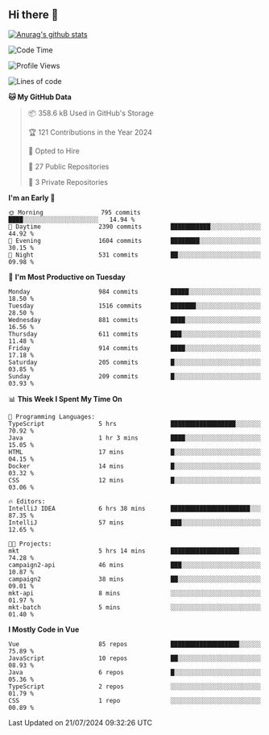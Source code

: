 ## Hi there 👋

[![Anurag's github stats](https://github-readme-stats.vercel.app/api?username=Songwonseok)](https://github.com/anuraghazra/github-readme-stats)



<!--START_SECTION:waka-->
![Code Time](http://img.shields.io/badge/Code%20Time-2%2C927%20hrs-blue)

![Profile Views](http://img.shields.io/badge/Profile%20Views-0-blue)

![Lines of code](https://img.shields.io/badge/From%20Hello%20World%20I%27ve%20Written-34.8%20million%20lines%20of%20code-blue)

**🐱 My GitHub Data** 

> 📦 358.6 kB Used in GitHub's Storage 
 > 
> 🏆 121 Contributions in the Year 2024
 > 
> 💼 Opted to Hire
 > 
> 📜 27 Public Repositories 
 > 
> 🔑 3 Private Repositories 
 > 
**I'm an Early 🐤** 

```text
🌞 Morning                795 commits         ████░░░░░░░░░░░░░░░░░░░░░   14.94 % 
🌆 Daytime                2390 commits        ███████████░░░░░░░░░░░░░░   44.92 % 
🌃 Evening                1604 commits        ████████░░░░░░░░░░░░░░░░░   30.15 % 
🌙 Night                  531 commits         ██░░░░░░░░░░░░░░░░░░░░░░░   09.98 % 
```
📅 **I'm Most Productive on Tuesday** 

```text
Monday                   984 commits         █████░░░░░░░░░░░░░░░░░░░░   18.50 % 
Tuesday                  1516 commits        ███████░░░░░░░░░░░░░░░░░░   28.50 % 
Wednesday                881 commits         ████░░░░░░░░░░░░░░░░░░░░░   16.56 % 
Thursday                 611 commits         ███░░░░░░░░░░░░░░░░░░░░░░   11.48 % 
Friday                   914 commits         ████░░░░░░░░░░░░░░░░░░░░░   17.18 % 
Saturday                 205 commits         █░░░░░░░░░░░░░░░░░░░░░░░░   03.85 % 
Sunday                   209 commits         █░░░░░░░░░░░░░░░░░░░░░░░░   03.93 % 
```


📊 **This Week I Spent My Time On** 

```text
💬 Programming Languages: 
TypeScript               5 hrs               ██████████████████░░░░░░░   70.92 % 
Java                     1 hr 3 mins         ████░░░░░░░░░░░░░░░░░░░░░   15.05 % 
HTML                     17 mins             █░░░░░░░░░░░░░░░░░░░░░░░░   04.15 % 
Docker                   14 mins             █░░░░░░░░░░░░░░░░░░░░░░░░   03.32 % 
CSS                      12 mins             █░░░░░░░░░░░░░░░░░░░░░░░░   03.06 % 

🔥 Editors: 
IntelliJ IDEA            6 hrs 38 mins       ██████████████████████░░░   87.35 % 
IntelliJ                 57 mins             ███░░░░░░░░░░░░░░░░░░░░░░   12.65 % 

🐱‍💻 Projects: 
mkt                      5 hrs 14 mins       ███████████████████░░░░░░   74.28 % 
campaign2-api            46 mins             ███░░░░░░░░░░░░░░░░░░░░░░   10.87 % 
campaign2                38 mins             ██░░░░░░░░░░░░░░░░░░░░░░░   09.01 % 
mkt-api                  8 mins              ░░░░░░░░░░░░░░░░░░░░░░░░░   01.97 % 
mkt-batch                5 mins              ░░░░░░░░░░░░░░░░░░░░░░░░░   01.40 % 
```

**I Mostly Code in Vue** 

```text
Vue                      85 repos            ███████████████████░░░░░░   75.89 % 
JavaScript               10 repos            ██░░░░░░░░░░░░░░░░░░░░░░░   08.93 % 
Java                     6 repos             █░░░░░░░░░░░░░░░░░░░░░░░░   05.36 % 
TypeScript               2 repos             ░░░░░░░░░░░░░░░░░░░░░░░░░   01.79 % 
CSS                      1 repo              ░░░░░░░░░░░░░░░░░░░░░░░░░   00.89 % 
```




 Last Updated on 21/07/2024 09:32:26 UTC
<!--END_SECTION:waka-->
